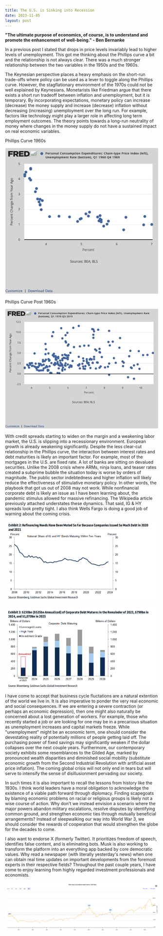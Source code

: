 ```yaml
---
title: The U.S. is Sinking into Recession
date: 2023-11-05
layout: post
---
```


**"The ultimate purpose of economics, of course, is to understand and promote the enhancement of well-being." - Ben Bernanke**

In a previous post I stated that drops in price levels invariably lead to higher levels of unemployment. 
This got me thinking about the Phillips curve a bit and the relationship is not always clear. 
There was a much stronger relationship between the two variables in the 1950s and the 1960s. 

The Keynesian perspective places a heavy emphasis on the short-run trade-offs where policy can be used as a lever to toggle along the Phillips curve. 
However, the stagflationary environment of the 1970s could not be well explained by Keynesians. 
Monetarists like Friedman argue that there exists a short run tradeoff between inflation and unemployment, but it is temporary. 
By incorporating expectations, monetary policy can increase (decrease) the money supply and increase (decrease) inflation without decreasing (increasing) unemployment over the long run. 
For example, factors like technology might play a larger role in affecting long term employment outcomes. 
The theory points towards a long-run neutrality of money where changes in the money supply do not have a sustained impact on real economic variables. 

Phillips Curve 1960s

![phillips1](/assets/images/phillips1.png)

Phillips Curve Post 1960s

![phillips2](/assets/images/phillips2.png)

With credit spreads starting to widen on the margin and a weakening labor market, the U.S. is slipping into a recessionary environment. 
European growth is already weakening significantly. 
Despite the less clear-cut relationship in the Phillips curve, the interaction between interest rates and debt maturities is likely an important factor.
For example, most of the mortgages in the U.S. are fixed rate. A lot of banks are sitting on devalued securities. Unlike the 2008 crisis where ARMs, ninja loans, and teaser rates created a subprime bubble the situation today is worse by orders of magnitude. The public sector indebtedness and higher inflation will likely reduce the effectiveness of stimulative monetary policy. In other words, the playbook that got us out of 2008 may not work. 
While nonfinancial corporate debt is likely an issue as I have been learning about, the pandemic stimulus allowed for massive refinancing.
The Wikipedia article previously attached understates these dynamics. 
That said, IG & HY spreads look pretty tight. 
I also think Wells Fargo is doing a good job of warning about the coming crisis. 

![corprefi](/assets/images/corprefinancing.png)

![corpmaturities](/assets/images/corpmaturities.png)

I have come to accept that business cycle fluctations are a natural extention of the world we live in. It is also imperative to ponder the very real economic and social consequences. 
If we are entering a severe contraction (or perhaps an economic depression), then one might also naturally be concerned about a lost generation of workers. 
For example, those who recently started a job or are looking for one may be in a precarious situation as unemployment increases and capital markets freeze. 
While "unemployment" might be an economic term, one should consider the devestating reality of potentially millions of people getting laid off.
The purchasing power of fixed savings may significantly weaken if the dollar collapses over the next couple years.
Furthermore, our contemporary society exhibits some resemblances to the Gilded Age, marked by pronounced wealth disparities and diminished social mobility (substitute economic growth from the Second Industrial Revolution with artificial asset price inflation). 
The coming global crisis will not only end in tears but will serve to intensify the sense of disillusionment pervading our society.

In such times it is also important to recall the lessons from history like the 1930s. 
I think world leaders have a moral obligation to acknowledge the existence of a viable path forward through diplomacy.
Finding scapegoats by blaming economic problems on racial or religious groups is likely not a wise course of action. 
Why don't we instead envision a scenario where the major powers abandon military escalations, resolve disputes by identifying common ground, and strengthen economic ties through mutually beneficial arrangements? 
Instead of sleepwalking our way into World War 3, we should consider the rewards of cooperation that would strengthen the globe for the decades to come.

I also want to endorse X (formerly Twitter). 
It prioritizes freedom of speech, identifies false content, and is eliminating bots. 
Musk is also working to transform the platform into an everything app backed by core democratic values.
Why read a newspaper (with literally yesterday's news) when one can obtain real time updates on important developments from the foremost experts in their respective fields? 
Throughout the past couple years, I have come to enjoy learning from highly regarded investment professionals and economists.

![buffetindicator](/assets/images/mktCaptoGDP.png)
